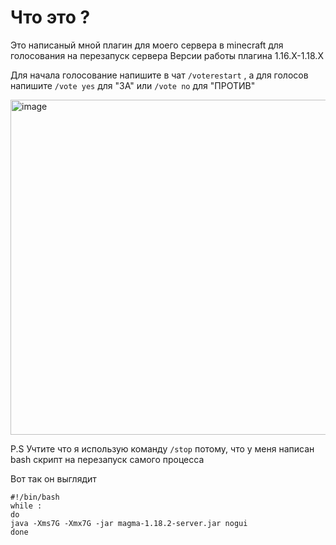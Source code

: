 # Что это ?
Это написаный мной плагин для моего сервера в minecraft для голосования на перезапуск сервера
Версии работы плагина 1.16.X-1.18.X

Для начала голосование напишите в чат `/voterestart` , а для голосов напишите `/vote yes` для "ЗА" или `/vote no` для "ПРОТИВ"

<img width="1050" height="536" alt="image" src="https://github.com/user-attachments/assets/a5711a75-a56e-42a2-8a9d-c210abb98bdb" /> 

P.S Учтите что я использую команду `/stop` потому, что у меня написан bash скрипт на перезапуск самого процесса

Вот так он выглядит

```
#!/bin/bash
while :
do
java -Xms7G -Xmx7G -jar magma-1.18.2-server.jar nogui
done
```

